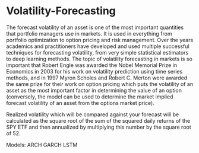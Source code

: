 # Volatility-Forecasting

The forecast volatility of an asset is one of the most important quantities that portfolio managers use in markets. 
It is used in everything from portfolio optimization to option pricing and risk management. 
Over the years academics and practitioners have developed and used multiple successful techniques for forecasting volatility, 
from very simple statistical estimators to deep learning methods. The topic of volatility forecasting in markets is so important 
that Robert Engle was awarded the Nobel Memorial Prize in Economics in 2003 for his work on volatility prediction using time series methods, 
and in 1997 Myron Scholes and Robert C. Merton were awarded the same prize for their work on option pricing which puts the volatility of an asset 
as the most important factor in determining the value of an option (conversely, the model can be used to determine the market implied forecast volatility 
of an asset from the options market price).

Realized volatility which will be compared against your forecast will be calculated as the square root of the sum of the squared daily returns of the SPY ETF 
and then annualized by multiplying this number by the square root of 52.

Models:
ARCH
GARCH
LSTM
